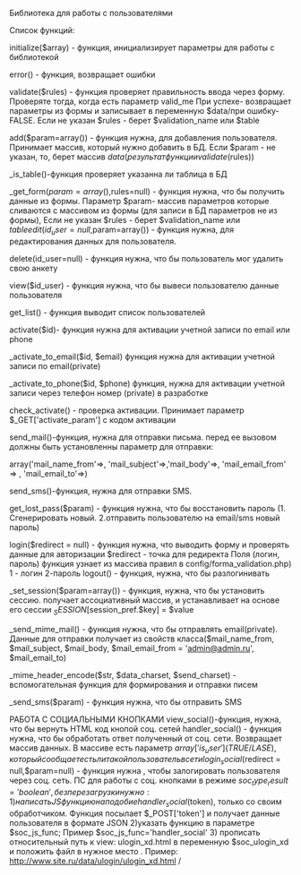 Библиотека для работы с пользователями

Список функций:

 initialize($array) - функция, инициализирует параметры для работы с библиотекой

  error() - функция, возвращает ошибки

  validate($rules) - функция проверяет правильность ввода через форму. Проверяте тогда, когда есть  параметр valid_me
       При успехе- возвращает параметры из формы и записывает в переменную $data/при ошибку-FALSE. Если не указан $rules - берет $validation_name или $table 

  add($param=array()) - функция нужна, для добавления пользователя. Принимает массив, который нужно добавить в БД.
    Если $param - не указан, то, берет массив $data (результат функции validate($rules))
 
  _is_table()-функция проверяет указанна ли таблица в БД

  _get_form($param=array(),$rules=null) - функция нужна, что бы получить данные из формы. Параметр $param- массив параметров которые сливаются с массивом из формы
       (для записи в БД параметров не из формы), Если не указан $rules - берет $validation_name или $table
  edit(id_user=null,$param=array()) - функция нужна, для редактирования  данных для пользователя.

  delete(id_user=null) - функция нужна, что бы пользователь мог удалить свою анкету
 
  view($id_user) - функция нужна, что бы вывеси пользователю данные пользователя

  get_list() - функция выводит список пользователей

  activate($id)- функция нужна для активации учетной записи по email или phone

  _activate_to_email($id, $email) функция нужна для активации учетной записи по email(private)

  _activate_to_phone($id, $phone) функция, нужна для активации учетной записи через телефон номер (private) в разработке

   check_activate() - проверка активации. Принимает параметр  $_GET['activate_param'] с кодом активации
 
  send_mail()-функция, нужна для отправки письма. перед ее вызовом должны быть установленны параметр для отправки:

  array('mail_name_from'=>, 'mail_subject'=>,'mail_body'=>, 'mail_email_from' => , 'mail_email_to'=>)

  send_sms()-функция, нужна для отправки SMS.

  get_lost_pass($param) - функция нужна, что бы восстановить пароль (1. Сгенерировать новый. 2.отправить пользователю на email/sms новый пароль)
 
   login($redirect = null) - функция нужна, что выводить форму и проверять данные для авторизации $redirect - точка для редиректа
  Поля (логин, пароль) функция узнает из массива правил в config/forma_validation.php)
  1 - логин
  2-пароль
 logout() - функция, нужна, что бы разлогинивать
 
  _set_session($param=array()) - функция, нужна, что бы установить сессию. получает ассоциативный массив,
    и устанавливает на основе его сессии $_SESSION[$session_pref.$key] = $value
 
  _send_mime_mail() - функция нужна, что бы отправлять  email(private). Данные для отправки получает из свойств класса($mail_name_from,  $mail_subject,
    $mail_body,  $mail_email_from = 'admin@admin.ru', $mail_email_to)

  _mime_header_encode($str, $data_charset, $send_charset) - вспомогательная функция для  формирования и отправки писем

  _send_sms($param) - функция нужна, что бы отправить SMS
 
  РАБОТА С СОЦИАЛЬНЫМИ КНОПКАМИ
  view_social()-функция, нужна, что бы вернуть HTML код  кнопой соц. сетей
  handler_social() - функция нужна, что бы обработать ответ  полученный от соц. сети.  Возвращает массив данных.
  В массиве есть параметр $array['is_user'] (TRUE/LASE), который сообщает есть ли такой пользователь в сети
  login_social($redirect = null,$param=null) - функция нужна , чтобы залогировать пользователя через соц. сеть.
  ПС для работы с соц. кнопками в режиме $soc_type_result = 'boolean', без перезагрузки нужно:
  1)написать JS функцию  на подобие handler_social($token), только со своим обработчиком.
   Функция посылает $_POST['token']  и получает данные пользователя в формате JSON
  2)указать функцию в параметре $soc_js_func; Пример $soc_js_func='handler_social'
  3) прописать  относительный путь к view: ulogin_xd.html в переменную $soc_ulogin_xd и положить файл в нужное место .
  Пример: http://www.site.ru/data/ulogin/ulogin_xd.html
 /